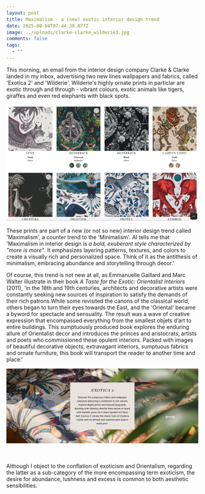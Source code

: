 ```yaml
---
layout: post
title: Maximalism - a (new) exotic interior design trend
date: 2025-08-04T07:44:38.877Z
image: ../uploads/clarke-clarke_wilderie3.jpg
comments: false
tags:
  - ""
---
```

This morning, an email from the interior design company Clarke & Clarke landed in my inbox, advertising two new lines wallpapers and fabrics, called 'Exotica 2' and 'Wilderie'. Wilderie's highly ornate prints in particlar are exotic through and through - vibrant colours, exotic animals like tigers, giraffes and even red elephants with black spots. 

![](../uploads/clarke-clarke_wilderie4.jpg)

These prints are part of a new (or not so new) interior design trend called 'Maximalism', a counter trend to the 'Minimalism'. AI tells me that 'Maximalism in interior design is *a bold, exuberant style characterized by "more is more"*. It emphasizes layering patterns, textures, and colors to create a visually rich and personalized space. Think of it as the antithesis of minimalism, embracing abundance and storytelling through decor.' 

Of course, this trend is not new at all, as Emmanuelle Gaillard and Marc Walter illustrate in their book *A Taste for the Exotic: Orientalist Interiors* (2011), 'in the 18th and 19th centuries, architects and decorative artists were constantly seeking new sources of inspiration to satisfy the demands of their rich patrons.While some revisited the canons of the classical world, others began to turn their eyes towards the East, and the 'Oriental' became a byword for spectacle and sensuality. The result was a wave of creative expression that encompassed everything from the smallest objets d’art to entire buildings. This sumptuously produced book explores the enduring allure of Orientalist decor and introduces the princes and aristocrats, artists and poets who commissioned these opulent interiors. Packed with images of beautiful decorative objects, extravagant interiors, sumptuous fabrics and ornate furniture, this book will transport the reader to another time and place.' 

![](../uploads/clarke_clarke_exotica2.jpg)

![]()

Although I object to the conflation of exoticism and Orientalism, regarding the latter as a sub-category of the more encompassing term exoticism, the desire for abundance, lushness and excess is common to both aesthetic sensibilities.